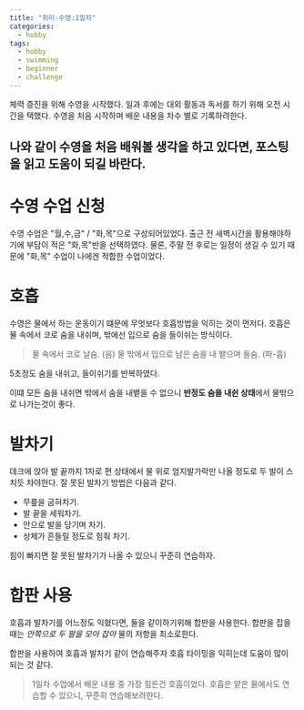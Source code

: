 ```yaml
---
title: "취미-수영:1일차"
categories:
  - hobby
tags:
  - hobby
  - swimming
  - beginner
  - challenge
---
```


체력 증진을 위해 수영을 시작했다. 
일과 후에는 대외 활동과 독서를 하기 위해 오전 시간을 택했다. 
수영을 처음 시작하며 배운 내용을 차수 별로 기록하려한다. 

나와 같이 수영을 처음 배워볼 생각을 하고 있다면, 포스팅을 읽고 도움이 되길 바란다.
---

# 수영 수업 신청
수영 수업은 "월,수,금" / "화,목"으로 구성되어있었다.
출근 전 새벽시간을 활용해야하기에 부담이 적은 "화,목"반을 선택하였다. 
물론, 주말 전 후로는 일정이 생길 수 있기 때문에 "화,목" 수업이 나에겐 적합한 수업이었다. 


# 호흡
수영은 물에서 하는 운동이기 떄문에 무엇보다 호흡방법을 익히는 것이 먼저다. 
호흡은 뮬 속에서 코로 숨을 내쉬며, 밖에선 입으로 숨을 들이쉬는 방식이다. 
> 물 속에서 코로 날숨. (음)
> 물 밖에서 입으로 남은 숨을 내 뱉으며 들숨. (파-흡)

5초정도 숨을 내쉬고, 들이쉬기를 반복하였다. 

이떄 모든 숨을 내쉬면 밖에서 숨을 내뱉을 수 없으니 **반정도 숨을 내쉰 상태**에서 물밖으로 나가는것이 좋다.


# 발차기
데크에 앉아 발 끝까지 1자로 편 상태에서 물 위로 엄지발가락만 나올 정도로 두 발이 스치듯 차야한다.
잘 못된 발차기 방법은 다음과 같다.
- 무릎을 굽혀차기.
- 발 끝을 세워차기.
- 안으로 발을 당기며 차기.
- 상체가 흔들릴 정도로 힘줘 차기.

힘이 빠지면 잘 못된 발차기가 나올 수 있으니 꾸준히 연습하자.



# 합판 사용
호흡과 발차기를 어느정도 익혔다면, 둘을 같이하기위해 합판을 사용한다.
합판을 잡을 때는 *안쪽으로 두 팔을 모아 잡아* 물의 저항을 최소로한다.

합판을 사용하여 호흡과 발차기 같이 연습해주자 호흡 타이밍을 익히는데 도움이 많이 되는 것 같다. 



> 1일차 수업에서 배운 내용 중 가장 힘든건 호흡이었다. 
> 호흡은 얕은 물에서도 연습할 수 있으니, 꾸준히 연습해보려한다.